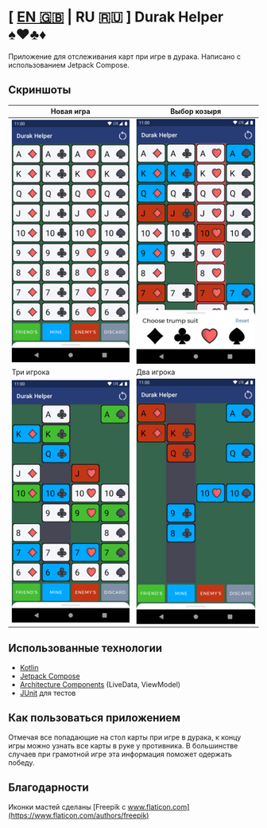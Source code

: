 # [ [EN 🇬🇧](README.md) | RU 🇷🇺 ] Durak Helper ♠️♥️♣️♦️

Приложение для отслеживания карт при игре в дурака.
Написано с использованием Jetpack Compose.

## Скриншоты

Новая игра | Выбор козыря
--- | ---
![](screenshots/Screenshot_new_game.png)  | ![](screenshots/Screenshot_bottom_sheet.png) |
Три игрока | Два игрока
![](screenshots/Screenshot_three_players.png) | ![](screenshots/Screenshot_two_players.png)

## Использованные технологии

* [Kotlin](https://developer.android.com/kotlin)
* [Jetpack Compose](https://developer.android.com/jetpack/compose)
* [Architecture Components](https://developer.android.com/topic/libraries/architecture) (LiveData, ViewModel)
* [JUnit](https://junit.org/junit4/) для тестов

## Как пользоваться приложением
Отмечая все попадающие на стол карты при игре в дурака, к концу игры можно узнать все карты в руке у противника. В большинстве случаев при грамотной игре эта информация поможет одержать победу.

## Благодарности
Иконки мастей сделаны [Freepik с www.flaticon.com](https://www.flaticon.com/authors/freepik)
